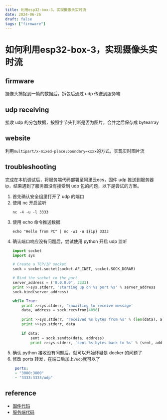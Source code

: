 ```yaml
---
title: 利用esp32-box-3，实现摄像头实时流
date: 2024-06-26
draft: false
tags: ["firmware"]
---
```


# 如何利用esp32-box-3，实现摄像头实时流

## firmware

摄像头捕捉到一帧的数据后，拆包后通过 udp 传送到服务端


## udp receiving

接收 udp 的分包数据，按照字节头判断是否为图片，合并之后保存成 bytearray

## website

利用`multipart/x-mixed-place;boundary=xxxx`的方式，实现实时图片流


## troubleshooting

完成在本机调试后，将服务端代码部署至阿里云ecs，固件 udp 推送到服务器 ip，结果遇到了服务器没有接受到 udp 包的问题，以下是尝试的方案。

1. 首先确认安全组里打开了 udp 的端口
2. 使用 nc 开启监听
    ```shell
    nc -4 -u -l 3333
    ```
3. 使用 echo 命令推送数据
   ```shell
   echo "Hello from PC" | nc -w1 -u ${ip} 3333
   ```
4. 确认端口响应没有问题后，尝试使用 python 开启 udp 监听
    ```python
    import socket
    import sys

    # Create a TCP/IP socket
    sock = socket.socket(socket.AF_INET, socket.SOCK_DGRAM)

    # Bind the socket to the port
    server_address = ('0.0.0.0', 3333)
    print >>sys.stderr, 'starting up on %s port %s' % server_address
    sock.bind(server_address)

    while True:
        print >>sys.stderr, '\nwaiting to receive message'
        data, address = sock.recvfrom(4096)
        
        print >>sys.stderr, 'received %s bytes from %s' % (len(data), address)
        print >>sys.stderr, data
        
        if data:
            sent = sock.sendto(data, address)
            print >>sys.stderr, 'sent %s bytes back to %s' % (sent, address)
    ```
5. 确认 python 接收没有问题后，就可以开始怀疑是 docker 的问题了
6. 修改 ports 转发，在端口后加上`/udp`就可以了
   ```yml
    ports:
    - "3000:3000"
    - "3333:3333/udp"
   ```

## reference

- [固件代码](https://github.com/robbietree8/esp-box-camera-streaming)
- [服务端代码](https://github.com/robbietree8/udp-streaming-server-docker)
